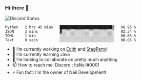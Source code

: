 ### Hi there 👋

![Discord Status](https://discord.c99.nl/widget/theme-1/702385226407608341.png)

<!--START_SECTION:waka-->

```text
Python   2 hrs 45 mins   ████████████████████████▒   96.95 %
JSON     3 mins          ▓░░░░░░░░░░░░░░░░░░░░░░░░   02.34 %
TOML     1 min           ░░░░░░░░░░░░░░░░░░░░░░░░░   00.66 %
Text     0 secs          ░░░░░░░░░░░░░░░░░░░░░░░░░   00.05 %
```

<!--END_SECTION:waka-->
- 🔭 I’m currently working on [Edith](https://github.com/NeilDevelopment/Edith) and [StagParty](https://github.com/StagParty)!
- 🌱 I’m currently learning Java
- 👯 I’m looking to collaborate on pretty much anything
- 📫 How to reach me: Discord : ItsNeil#0001
- ⚡ Fun fact: I'm the owner of Neil Development!
